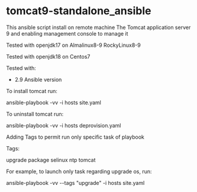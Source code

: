 # tomcat9-standalone_ansible

This ansible script install on remote machine The Tomcat application server 9 and enabling management console to manage it

Tested with openjdk17 on Almalinux8-9 RockyLinux8-9

Tested with openjdk18 on Centos7

Tested with:

- 2.9 Ansible version

To install tomcat run:

ansible-playbook -vv -i hosts site.yaml

To uninstall tomcat run:

ansible-playbook -vv -i hosts deprovision.yaml

Adding Tags to permit run only specific task of playbook

Tags:

upgrade
package
selinux
ntp
tomcat

For example, to launch only task regarding upgrade os, run:
 
ansible-playbook -vv --tags "upgrade" -i hosts site.yaml
